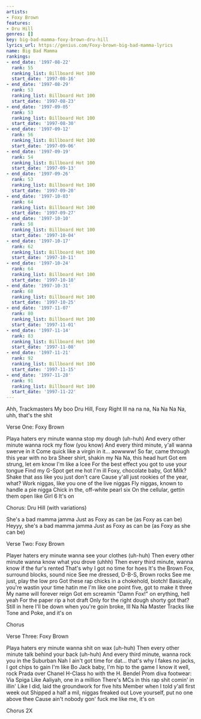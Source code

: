 ```yaml
---
artists:
- Foxy Brown
features:
- Dru Hill
genres: []
key: big-bad-mamma-foxy-brown-dru-hill
lyrics_url: https://genius.com/Foxy-brown-big-bad-mamma-lyrics
name: Big Bad Mamma
rankings:
- end_date: '1997-08-22'
  rank: 55
  ranking_list: Billboard Hot 100
  start_date: '1997-08-16'
- end_date: '1997-08-29'
  rank: 53
  ranking_list: Billboard Hot 100
  start_date: '1997-08-23'
- end_date: '1997-09-05'
  rank: 53
  ranking_list: Billboard Hot 100
  start_date: '1997-08-30'
- end_date: '1997-09-12'
  rank: 56
  ranking_list: Billboard Hot 100
  start_date: '1997-09-06'
- end_date: '1997-09-19'
  rank: 54
  ranking_list: Billboard Hot 100
  start_date: '1997-09-13'
- end_date: '1997-09-26'
  rank: 53
  ranking_list: Billboard Hot 100
  start_date: '1997-09-20'
- end_date: '1997-10-03'
  rank: 64
  ranking_list: Billboard Hot 100
  start_date: '1997-09-27'
- end_date: '1997-10-10'
  rank: 58
  ranking_list: Billboard Hot 100
  start_date: '1997-10-04'
- end_date: '1997-10-17'
  rank: 62
  ranking_list: Billboard Hot 100
  start_date: '1997-10-11'
- end_date: '1997-10-24'
  rank: 64
  ranking_list: Billboard Hot 100
  start_date: '1997-10-18'
- end_date: '1997-10-31'
  rank: 68
  ranking_list: Billboard Hot 100
  start_date: '1997-10-25'
- end_date: '1997-11-07'
  rank: 80
  ranking_list: Billboard Hot 100
  start_date: '1997-11-01'
- end_date: '1997-11-14'
  rank: 83
  ranking_list: Billboard Hot 100
  start_date: '1997-11-08'
- end_date: '1997-11-21'
  rank: 92
  ranking_list: Billboard Hot 100
  start_date: '1997-11-15'
- end_date: '1997-11-28'
  rank: 91
  ranking_list: Billboard Hot 100
  start_date: '1997-11-22'
---
```

Ahh, Trackmasters
My boo
 Dru Hill, Foxy
 Right
 Ill na na na, Na Na
 Na Na, uhh, that's the shit

Verse One: Foxy Brown

Playa haters ery minute wanna stop my dough (uh-huh)
And every other minute wanna rock my flow (you know)
And every third minute, y'all wanna swerve in it
Come quick like a virgin in it... aowwww!
So far, came through this year with no bra
Sheer shirt, shakin my Na Na, this head hurt
Got em strung, let em know I'm like a Icee
For the best effect you got to use your tongue
Find my G-Spot get me hot I'm ill
Foxy, chocolate baby, Got Milk?
Shake that ass like you just don't care
Cause y'all just rookies of the year, what?
Work niggas, like you one of the live niggas
Fly niggas, known to handle a pie nigga
Chick in the, off-white pearl six
On the cellular, gettin them open like Girl 6
It's on

Chorus: Dru Hill (with variations)

She's a bad mamma jamma
Just as Foxy as can be (as Foxy as can be)
Heyyy, she's a bad mamma jamma
Just as Foxy as can be (as Foxy as she can be)

Verse Two: Foxy Brown

Player haters ery minute wanna see your clothes (uh-huh)
Then every other minute wanna know what you drove (uhhh)
Then every third minute, wanna know if the fur's rented
That's why I got no time for hoes
It's the Brown Fox, surround blocks, sound nice
See me dressed, D-B-S, Brown rocks
See me just, play the low pro
Got these rap chicks in a chokehold, biotch!
Basically, you're wastin your time hatin me
I'm like one point five, got to make it three
My name will forever reign
Got em screamin "Damn Fox!" on erything, hell yeah
For the paper rip a hot draft
Only for the right dough shorty got that?  Still in here
I'll be down when you're goin broke, Ill Na Na
Master Tracks like Tone and Poke, and it's on

Chorus

Verse Three: Foxy Brown

Playa haters ery minute wanna shit on wax (uh-huh)
Then every other minute talk behind your back (uh-huh)
And every third minute, wanna rock you in the Suburban
Nah I ain't got time for dat... that's why
I fakes no jacks, I got chips to gain
I'm like Bo Jack baby, I'm hip to the game
I know it well, rock Prada over Chanel
H-Class ho with the H. Bendel
Prom diva footwear: Via Spiga
Like Aaliyah, one in a million
There's MCs in this rap shit comin' in illin'
Like I did, laid the groundwork for five hits
Member when I told y'all first week out
Shipped a half a mil, niggas freaked out
Love yourself, put no one above thee
Cause ain't nobody gon' fuck me like me, it's on

Chorus 2X

